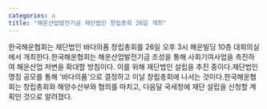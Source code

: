 ```yaml
---
categories: a
title: "해운산업발전기금 재단법인 창립총회 26일 개최"
---
```

한국해운협회는 재단법인 바다의품 창립총회를 26일 오후 3시 해운빌딩 10층 대회의실에서 개최한다.한국해운협회는 해운산업발전기금 조성을 통해 사회기여사업을 촉진하여 해운산업 저변을 확대할 방침이다. 이를 위해 재단법인 설립을 추진 중이다.재단법인 명칭 공모를 통해 &#39;바다의품&#39;으로 결정하고 이날 창립총회에 나서는 것이다.한국해운협회는 창립총회와 해양수산부와 협의를 마치고, 다음달 국세청에 재단 설립을 신청할 계획인 것으로 알려졌다.